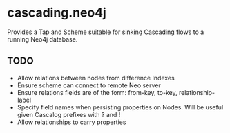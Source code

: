 # cascading.neo4j

Provides a Tap and Scheme suitable for sinking Cascading flows to a running Neo4j database.

## TODO

* Allow relations between nodes from difference Indexes
* Ensure scheme can connect to remote Neo server
* Ensure relations fields are of the form: from-key, to-key, relationship-label
* Specify field names when persisting properties on Nodes. Will be useful given Cascalog prefixes with ? and !
* Allow relationships to carry properties

